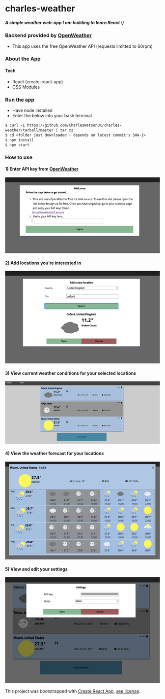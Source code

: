 # charles-weather
##### A simple weather web-app I am building to learn React :)
### Backend provided by [OpenWeather](https://openweathermap.org/)
* This app uses the free OpenWeather API (requests limitted to 60rpm)

### About the App

#### Tech
* React (create-react-app)
* CSS Modules

### Run the app
* Have node installed
* Enter the below into your bash terminal
```
$ curl -L https://github.com/CharlesWatsonUK/charles-weather/tarball/master | tar xz
$ cd <folder just downloaded - depends on latest commit's SHA-1>
$ npm install
$ npm start
```

### How to use
#### 1) Enter API key from [OpenWeather](https://openweathermap.org/)
![Set api key.](https://github.com/CharlesWatsonUK/charles-weather/blob/master/images/enter_api_key.png)

#### 2) Add locations you're interested in
![Set api key.](https://github.com/CharlesWatsonUK/charles-weather/blob/master/images/add_location.png)

#### 3) View current weather conditions for your selected locations
![Set api key.](https://github.com/CharlesWatsonUK/charles-weather/blob/master/images/weather_locations.png)

#### 4) View the weather forecast for your locations
![Set api key.](https://github.com/CharlesWatsonUK/charles-weather/blob/master/images/forecast.png)

#### 5) View and edit your settings
![Set api key.](https://github.com/CharlesWatsonUK/charles-weather/blob/master/images/settings.png)


This project was bootstrapped with [Create React App](https://github.com/facebook/create-react-app), [see license](https://github.com/facebook/create-react-app/blob/master/LICENSE).
